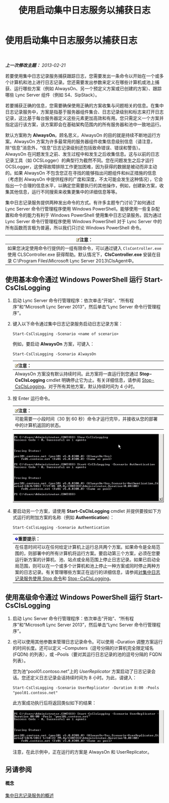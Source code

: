 ﻿---
title: 使用启动集中日志服务以捕获日志
TOCTitle: 使用启动集中日志服务以捕获日志
ms:assetid: 0512b9ce-7f5b-48eb-a79e-f3498bacf2de
ms:mtpsurl: https://technet.microsoft.com/zh-cn/library/JJ687958(v=OCS.15)
ms:contentKeyID: 49888287
ms.date: 05/19/2016
mtps_version: v=OCS.15
ms.translationtype: HT
---

# 使用启动集中日志服务以捕获日志

 

_**上一次修改主题：** 2013-02-21_

若要使用集中日志记录服务捕获跟踪日志，您需要发出一条命令以开始在一个或多个计算机和池上进行日志记录。您还需要发出参数来定义在哪些计算机或池上捕获、运行哪些方案（例如 AlwaysOn、另一个预定义方案或已创建的方案）、跟踪哪些 Lync Server 组件（例如 S4、SipStack）。

若要捕获正确的信息，您需要确保使用正确的方案收集与问题相关的信息。在集中日志记录服务中，方案是指基于服务器组件集合、日志记录级别和标志来打开日志记录，这比基于每台服务器定义这些元素更加高效和有用。您只需定义一个方案并指定运行该方案，该方案即会在基础架构范围内的所有服务器和池中一致地运行。

默认方案称为 **AlwaysOn**。顾名思义，AlwaysOn 的目的就是持续不断地运行方案。AlwaysOn 方案为许多最常用的服务器组件收集信息级别信息（请注意，除“信息”消息外，“信息”日志记录级别还包括致命错误、错误和警告）。AlwaysOn 在问题发生之前、发生过程中和发生之后收集信息。这与以前的日志记录工具（如 OCSLogger）的典型行为截然不同。您在问题发生之后才运行 OCSLogger，这使得故障排除工作更加困难，因为获得的数据是被动而非主动的。如果 AlwaysOn 不包含您正在寻找的能够指出问题组件和纠正措施的信息（考虑到 AlwaysOn 中提供程序的广度和深度，不太可能会发生这种情况），它会指出一个合理的信息水平，以确定您需要执行的其他操作，例如，创建新方案，收集其他信息，运行不同搜索来收集更集中的详细信息等等。

集中日志记录服务提供两种发出命令的方式。有许多主题专门讨论了如何通过 Lync Server 命令行管理程序使用 Windows PowerShell。能够使用一些复杂配置和命令的能力有利于 Windows PowerShell 使用集中日志记录服务。因为通过 Lync Server 命令行管理程序使用 Windows PowerShell 对于 Lync Server 中的所有函数而言极为普遍，所以我们只讨论 Windows PowerShell 命令。

<table>
<thead>
<tr class="header">
<th><img src="images/Dn783119.note(OCS.15).gif" title="note" alt="note" />注意：</th>
</tr>
</thead>
<tbody>
<tr class="odd">
<td>如果您决定使用命令行提供的一组有限命令，可以通过键入 <code>ClsController.exe</code> 使用 CLSController.exe 获得帮助。默认情况下，<strong>ClsController.exe</strong> 安装在目录 C:\Program Files\Microsoft Lync Server 2013\ClsAgent中。</td>
</tr>
</tbody>
</table>


## 使用基本命令通过 Windows PowerShell 运行 Start-CsClsLogging

1.  启动 Lync Server 命令行管理程序：依次单击“开始”、“所有程序”和“Microsoft Lync Server 2013”，然后单击“Lync Server 命令行管理程序”。

2.  键入以下命令通过集中日志记录服务启动日志记录方案：
    
        Start-CsClsLogging -Scenario <name of scenario>
    
    例如，要启动 **AlwaysOn** 方案，可键入：
    
        Start-CsClsLogging -Scenario AlwaysOn
    
    <table>
    <thead>
    <tr class="header">
    <th><img src="images/Dn783119.note(OCS.15).gif" title="note" alt="note" />注意：</th>
    </tr>
    </thead>
    <tbody>
    <tr class="odd">
    <td>AlwaysOn 方案没有默认持续时间。此方案将一直运行到您通过 <strong>Stop-CsClsLogging</strong> cmdlet 明确停止它为止。有关详细信息，请参阅 <a href="stop-csclslogging.md">Stop-CsClsLogging</a>。对于所有其他方案，默认持续时间为 4 小时。</td>
    </tr>
    </tbody>
    </table>


3.  按 Enter 运行命令。
    
    <table>
    <thead>
    <tr class="header">
    <th><img src="images/Dn783119.note(OCS.15).gif" title="note" alt="note" />注意：</th>
    </tr>
    </thead>
    <tbody>
    <tr class="odd">
    <td>可能需要一小段时间（30 到 60 秒）命令才运行完毕，并接收从您的部署中的计算机返回的状态。</td>
    </tr>
    </tbody>
    </table>
    
    ![运行 Start-CsClsLogging。](images/JJ687958.c5be7413-8cef-4de7-9712-944d20cc2fa4(OCS.15).jpg "运行 Start-CsClsLogging。")

4.  要启动另一个方案，请使用 **Start-CsClsLogging** cmdlet 并提供要按如下方式运行的附加方案的名称（例如 **Authentication**）：
    
        Start-CsClsLogging -Scenario Authentication
    
    <table>
    <thead>
    <tr class="header">
    <th><img src="images/Gg398794.important(OCS.15).gif" title="important" alt="important" />重要提示：</th>
    </tr>
    </thead>
    <tbody>
    <tr class="odd">
    <td>在任意时间可以在任何给定计算机上运行总共两个方案。如果命令是全局范围的，则部署中的所有计算机将运行方案。要启动第三个方案，必须在您要运行新方案的计算机、池、站点或全局范围上停止日志记录。如果已启动全局范围，则可以在一个或多个计算机和池上停止一种方案或同时停止两种方案的日志记录。有关管理哪些方案正在运行的详细信息，请参阅<a href="lync-server-2013-using-stop-for-the-centralized-logging-service.md">对集中日志记录服务使用 Stop 命令</a>和 <a href="stop-csclslogging.md">Stop-CsClsLogging</a>。</td>
    </tr>
    </tbody>
    </table>


## 使用高级命令通过 Windows PowerShell 运行 Start-CsClsLogging

1.  启动 Lync Server 命令行管理程序：依次单击“开始”、“所有程序”和“Microsoft Lync Server 2013”，然后单击“Lync Server 命令行管理程序”。

2.  也可以使用其他参数来管理日志记录命令。可以使用 –Duration 调整方案运行的时间长度。还可以定义 –Computers（逗号分隔的计算机完全限定域名 (FQDN) 的列表），或 –Pools（要对其运行日志记录的池的逗号分隔的 FQDN 列表）。
    
    您为池“pool01.contoso.net”上的 *UserReplicator* 方案启动了日志记录会话。您还定义日志记录会话持续时间为 8 小时。为此，请键入：
    
        Start-CsClsLogging -Scenario UserReplicator -Duration 8:00 -Pools "pool01.contoso.net"
    
    此方案成功执行后将返回类似如下的结果：
    
    ![运行 Start-CsClsLogging。](images/JJ687958.399f0c2e-c08c-40ab-b6c6-381dddc12fe9(OCS.15).jpg "运行 Start-CsClsLogging。")
    
    注意，在此示例中，正在运行的方案是 AlwaysOn 和 UserReplicator。

## 另请参阅

#### 概念

[集中日志记录服务的概述](lync-server-2013-overview-of-the-centralized-logging-service.md)

